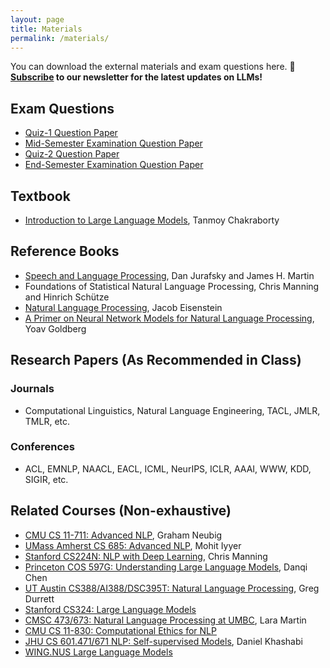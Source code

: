 ```yaml
---
layout: page
title: Materials
permalink: /materials/
---
```


You can download the external materials and exam questions here. <b>🔔 [Subscribe](https://forms.gle/A3ZpHd3sB4ErSMA79) to our newsletter for the latest updates on LLMs!</b>

## Exam Questions

* [Quiz-1 Question Paper](/_assignments/Quiz_1_Question.pdf)
* [Mid-Semester Examination Question Paper](/_assignments/MidSem_Question.pdf)
* [Quiz-2 Question Paper](/_assignments/Quiz_2_Question.pdf)
* [End-Semester Examination Question Paper](/_assignments/EndSem_Question.pdf)

## Textbook
* [Introduction to Large Language Models](https://www.amazon.in/dp/936386474X/), Tanmoy Chakraborty
  
## Reference Books

* [Speech and Language Processing](https://web.stanford.edu/~jurafsky/slp3/), Dan Jurafsky and James H. Martin
* Foundations of Statistical Natural Language Processing, Chris Manning and Hinrich Schütze
* [Natural Language Processing](https://github.com/jacobeisenstein/gt-nlp-class/blob/master/notes/eisenstein-nlp-notes.pdf), Jacob Eisenstein
* [A Primer on Neural Network Models for Natural Language Processing](http://u.cs.biu.ac.il/~yogo/nnlp.pdf), Yoav Goldberg

## Research Papers (As Recommended in Class)

### Journals
* Computational Linguistics, Natural Language Engineering, TACL, JMLR, TMLR, etc.

### Conferences
* ACL, EMNLP, NAACL, EACL, ICML, NeurIPS, ICLR, AAAI, WWW, KDD, SIGIR, etc. 

## Related Courses (Non-exhaustive)

* [CMU CS 11-711: Advanced NLP](http://www.phontron.com/class/anlp2022/), Graham Neubig
* [UMass Amherst CS 685: Advanced NLP](https://people.cs.umass.edu/~miyyer/cs685/), Mohit Iyyer 
* [Stanford CS224N: NLP with Deep Learning](http://web.stanford.edu/class/cs224n/), Chris Manning
* [Princeton COS 597G: Understanding Large Language Models](https://www.cs.princeton.edu/courses/archive/fall22/cos597G/), Danqi Chen
* [UT Austin CS388/AI388/DSC395T: Natural Language Processing](https://www.cs.utexas.edu/~gdurrett/courses/online-course/materials.html), Greg Durrett 
* [Stanford CS324: Large Language Models](https://stanford-cs324.github.io/winter2022/)
* [CMSC 473/673: Natural Language Processing at UMBC](https://laramartin.net/NLP-class/), Lara Martin 
* [CMU CS 11-830: Computational Ethics for NLP](http://demo.clab.cs.cmu.edu/ethical_nlp/) 
* [JHU CS 601.471/671 NLP: Self-supervised Models](https://self-supervised.cs.jhu.edu/sp2024/), Daniel Khashabi
* [WING.NUS Large Language Models](https://wing-nus.github.io/cs6101/)

